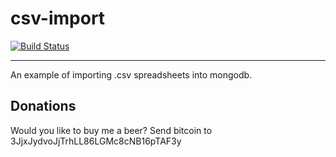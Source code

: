csv-import
==========
[![Build Status](https://travis-ci.org/yamadapc/csv-import.svg?branch=master)](https://travis-ci.org/yamadapc/csv-import)
- - -

An example of importing .csv spreadsheets into mongodb.

## Donations
Would you like to buy me a beer? Send bitcoin to 3JjxJydvoJjTrhLL86LGMc8cNB16pTAF3y
